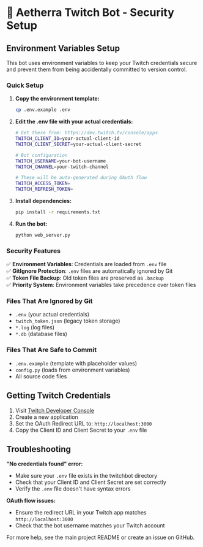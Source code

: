# 🔐 Aetherra Twitch Bot - Security Setup

## Environment Variables Setup

This bot uses environment variables to keep your Twitch credentials secure and prevent them from being accidentally committed to version control.

### Quick Setup

1. **Copy the environment template:**
   ```bash
   cp .env.example .env
   ```

2. **Edit the .env file with your actual credentials:**
   ```bash
   # Get these from: https://dev.twitch.tv/console/apps
   TWITCH_CLIENT_ID=your-actual-client-id
   TWITCH_CLIENT_SECRET=your-actual-client-secret
   
   # Bot configuration
   TWITCH_USERNAME=your-bot-username
   TWITCH_CHANNEL=your-twitch-channel
   
   # These will be auto-generated during OAuth flow
   TWITCH_ACCESS_TOKEN=
   TWITCH_REFRESH_TOKEN=
   ```

3. **Install dependencies:**
   ```bash
   pip install -r requirements.txt
   ```

4. **Run the bot:**
   ```bash
   python web_server.py
   ```

### Security Features

✅ **Environment Variables**: Credentials are loaded from `.env` file  
✅ **GitIgnore Protection**: `.env` files are automatically ignored by Git  
✅ **Token File Backup**: Old token files are preserved as `.backup`  
✅ **Priority System**: Environment variables take precedence over token files  

### Files That Are Ignored by Git

- `.env` (your actual credentials)
- `twitch_token.json` (legacy token storage)
- `*.log` (log files)
- `*.db` (database files)

### Files That Are Safe to Commit

- `.env.example` (template with placeholder values)
- `config.py` (loads from environment variables)
- All source code files

## Getting Twitch Credentials

1. Visit [Twitch Developer Console](https://dev.twitch.tv/console/apps)
2. Create a new application
3. Set the OAuth Redirect URL to: `http://localhost:3000`
4. Copy the Client ID and Client Secret to your `.env` file

## Troubleshooting

**"No credentials found" error:**
- Make sure your `.env` file exists in the twitchbot directory
- Check that your Client ID and Client Secret are set correctly
- Verify the `.env` file doesn't have syntax errors

**OAuth flow issues:**
- Ensure the redirect URL in your Twitch app matches `http://localhost:3000`
- Check that the bot username matches your Twitch account

For more help, see the main project README or create an issue on GitHub.

